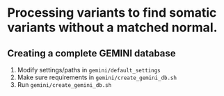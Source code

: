 Processing variants to find somatic variants without a matched normal.
================

Creating a complete GEMINI database
----------------

1. Modify settings/paths in `gemini/default_settings`
2. Make sure requirements in `gemini/create_gemini_db.sh`
3. Run `gemini/create_gemini_db.sh`
